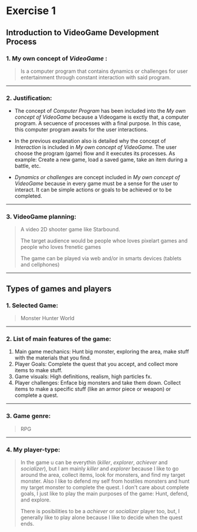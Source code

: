 # Exercise 1
## Introduction to VideoGame Development Process
### 1. My own concept of _VideoGame_ :

> Is a computer program that contains dynamics or challenges for user entertainment through constant interaction with said program.
---

### 2. Justification:

+ The concept of _Computer Program_ has been included into the _My own concept of VideoGame_ because a Videogame is exctly that, a computer program. A secuence of processes with a final purpose. In this case, this computer program awaits for the user interactions.

+ In the previous explanation also is detailed why the concept of _Interaction_ is included in _My own concept of VideoGame_. The user choose the program (game) flow and it executes its processes. As example: Create a new game, load a saved game, take an item during a battle, etc.

+ _Dynamics or challenges_ are concept included in _My own concept of VideoGame_ because in every game must be a sense for the user to interact. It can be simple actions or goals to be achieved or to be completed.
---

### 3. VideoGame planning:

> A video 2D shooter game like Starbound.
> 
> The target audience would be people whoe loves pixelart games and people who loves frenetic games
> 
> The game can be played via web and/or in smarts devices (tablets and cellphones)
---

## Types of games and players

### 1. Selected Game:
> Monster Hunter World
---

### 2. List of main features of the game:

1. Main game mechanics: Hunt big monster, exploring the area, make stuff with the materials that you find.
2. Player Goals: Complete the quest that you accept, and collect more items to make stuff.
3. Game visuals: High definitions, realism, high particles fx.
4. Player challenges: Enface big monsters and take them down. Collect items to make a specific stuff (like an armor piece or weapon) or complete a quest.
---

### 3. Game genre:

> RPG
---

### 4. My player-type:

>  In the game u can be everythin (_killer_, _explorer_, _achiever_ and _socializer_), but I am mainly _killer_ and _explorer_ because I like to go around the area, collect items, look for monsters, and find my target monster. Also I like to defend my self from hostiles monsters and hunt my target monster to complete the quest.
> I don't care about complete goals, I just like to play the main purposes of the game: Hunt, defend, and explore.
> 
>  There is posibilities to be a _achiever_ or _socializer_ player too, but, I generally like to play alone because I like to decide when the quest ends.

